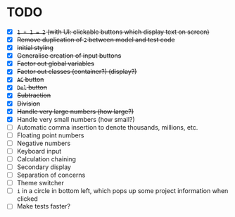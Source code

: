 # TODO
- [x] ~~`1 + 1 = 2` (with UI: clickable buttons which display text on screen)~~
- [x] ~~Remove duplication of `2` between model and test code~~
- [x] ~~Initial styling~~
- [x] ~~Generalise creation of input buttons~~
- [x] ~~Factor out global variables~~
- [x] ~~Factor out classes (container?) (display?)~~
- [x] ~~`AC` button~~
- [x] ~~`Del` button~~
- [x] ~~Subtraction~~
- [x] ~~Division~~
- [x] ~~Handle very large numbers (how large?)~~
- [x] Handle very small numbers (how small?)
- [ ] Automatic comma insertion to denote thousands, millions, etc.
- [ ] Floating point numbers
- [ ] Negative numbers
- [ ] Keyboard input
- [ ] Calculation chaining
- [ ] Secondary display
- [ ] Separation of concerns
- [ ] Theme switcher
- [ ] `i` in a circle in bottom left, which pops up some project information when clicked
- [ ] Make tests faster?
